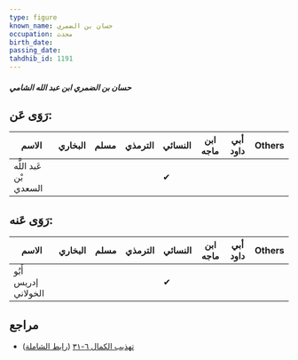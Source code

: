 ```yaml
---
type: figure
known_name: حسان بن الضمري
occupation: محدث
birth_date:
passing_date:
tahdhib_id: 1191
---
```

##### حسان بن الضمري ابن عبد الله الشامي

## رَوَى عَن:
| الاسم                  | البخاري | مسلم | الترمذي | النسائي | ابن ماجه | أبي داود | Others |
| ---------------------- | ------- | ---- | ------- | ------- | -------- | -------- | ------ |
| عَبد اللَّه بْن السعدي |         |      |         | ✔       |          |          |        |
## رَوَى عَنه:
| الاسم                | البخاري | مسلم | الترمذي | النسائي | ابن ماجه | أبي داود | Others |
| -------------------- | ------- | ---- | ------- | ------- | -------- | -------- | ------ |
| أَبُو إدريس الخولاني |         |      |         | ✔       |          |          |        |
## مراجع
- [تهذيب الكمال ٦-٣١](obsidian://open?vault=Tahdhib-al-Kamal&file=Figures/١١٩١-حسان%20بن%20الضمري%20ابن%20عبد%20الله%20الشامي) ([رابط الشاملة](https://shamela.ws/book/3722/2695))